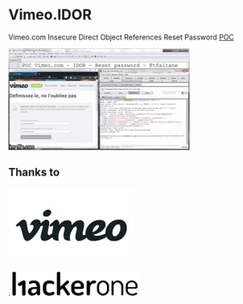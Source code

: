 # Vimeo.IDOR
Vimeo.com Insecure Direct Object References Reset Password [POC](./vimeo.pdf)

[![Demo](./vimeo.gif)](https://youtu.be/CadmvwVQhag)

## Thanks to

![Vimeo](./Vimeo_Logo.jpg)

.       ![Hackerone](./Hackerone_Logo.jpg)
